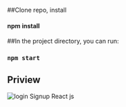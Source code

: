 ##Clone repo, install
#### npm install


##In the project directory, you can run:

### `npm start`


## Priview
![login Signup React js](https://user-images.githubusercontent.com/71764995/107782690-91388880-6d73-11eb-9106-700f83e28213.gif)

